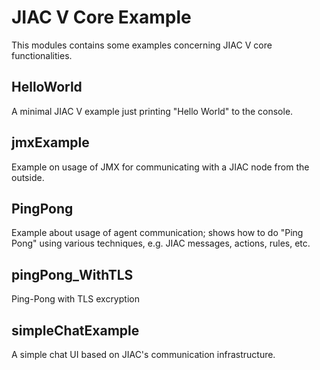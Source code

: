 JIAC V Core Example
===================

This modules contains some examples concerning JIAC V core functionalities.

HelloWorld
---
A minimal JIAC V example just printing "Hello World" to the console.

jmxExample
---
Example on usage of JMX for communicating with a JIAC node from the outside.

PingPong
---
Example about usage of agent communication; shows how to do "Ping Pong" using various techniques,
e.g. JIAC messages, actions, rules, etc.

pingPong_WithTLS
---
Ping-Pong with TLS excryption

simpleChatExample
---
A simple chat UI based on JIAC's communication infrastructure.
